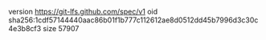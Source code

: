 version https://git-lfs.github.com/spec/v1
oid sha256:1cdf57144440aac86b01f1b777c112612ae8d0512dd45b7996d3c30c4e3b8cf3
size 57907
